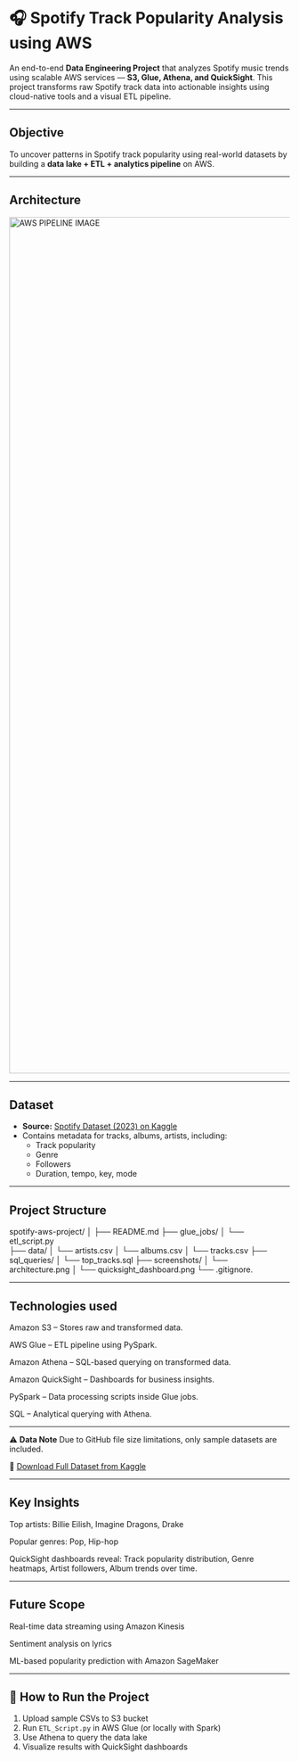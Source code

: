 # 🎧 Spotify Track Popularity Analysis using AWS

An end-to-end **Data Engineering Project** that analyzes Spotify music trends using scalable AWS services — **S3, Glue, Athena, and QuickSight**. This project transforms raw Spotify track data into actionable insights using cloud-native tools and a visual ETL pipeline.

---

## Objective

To uncover patterns in Spotify track popularity using real-world datasets by building a **data lake + ETL + analytics pipeline** on AWS.

---

##  Architecture

<img width="1024" height="1536" alt="AWS PIPELINE IMAGE" src="https://github.com/user-attachments/assets/2eeac0dc-6b23-4978-860e-65c40d4b5615" />

---

##  Dataset

- **Source:** [Spotify Dataset (2023) on Kaggle](https://www.kaggle.com/datasets/tonygordonjr/spotify-dataset-2023)
- Contains metadata for tracks, albums, artists, including:
  - Track popularity
  - Genre
  - Followers
  - Duration, tempo, key, mode

---

## Project Structure
spotify-aws-project/
│
├── README.md
├── glue_jobs/
│   └── etl_script.py               
├── data/
│   └── artists.csv
│   └── albums.csv
│   └── tracks.csv
├── sql_queries/
│   └── top_tracks.sql
├── screenshots/
│   └── architecture.png
│   └── quicksight_dashboard.png
└── .gitignore.

---

## Technologies used
Amazon S3 – Stores raw and transformed data.

AWS Glue – ETL pipeline using PySpark.

Amazon Athena – SQL-based querying on transformed data.

Amazon QuickSight – Dashboards for business insights.

PySpark – Data processing scripts inside Glue jobs.

SQL – Analytical querying with Athena.

---

⚠️ **Data Note**
Due to GitHub file size limitations, only sample datasets are included.

🔗 [Download Full Dataset from Kaggle](https://www.kaggle.com/datasets/tonygordonjr/spotify-dataset-2023)

---

## Key Insights
Top artists: Billie Eilish, Imagine Dragons, Drake

Popular genres: Pop, Hip-hop

QuickSight dashboards reveal:
Track popularity distribution,
Genre heatmaps,
Artist followers,
Album trends over time.

---

## Future Scope
Real-time data streaming using Amazon Kinesis

Sentiment analysis on lyrics

ML-based popularity prediction with Amazon SageMaker

---

## 🧪 How to Run the Project

1. Upload sample CSVs to S3 bucket
2. Run `ETL_Script.py` in AWS Glue (or locally with Spark)
3. Use Athena to query the data lake
4. Visualize results with QuickSight dashboards


